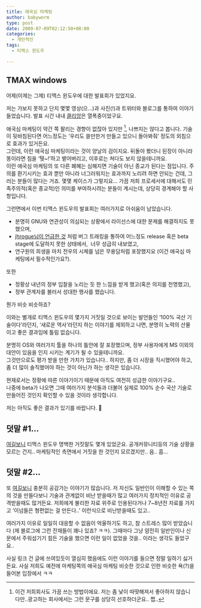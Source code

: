 ```yaml
---
title: 애국심 마케팅
author: babyworm
type: post
date: 2009-07-09T02:12:50+00:00
categories:
  - 개인적인
tags:
  - 티맥스 윈도우

---
```


## TMAX windows
어제(이제는 그제) 티맥스 윈도우에 대한 발표회가 있었지요.

저는 가보지 못하고 단지 몇몇 영상(으…)과 사진(!)과 트위터와 블로그를 통하여 이야기 들었습니다. 발표 시간 내내 <a href="http://clien.career.co.kr/" target="_blank">클리앙</a>은 열폭중이었구요.

애국심 마케팅이 약간 쪽 팔리는 경향이 없잖아 있지만 [^1], 나쁘지는 않다고 봅니다. 기술이 뒷바침된다면 어느정도는 ‘우리도 쓸만한거 만들고 있으니 돌아봐줘’ 정도의 외침으로 효과가 있거든요.
<br>
그런데, 이런 애국심 마케팅이라는 것이 양날의 검이지요. 뒤돌아 봤더니 된장이 아니라 똥이라면 침을 ‘퉷~!’하고 뱉어버리고, 이후로는 쳐다도 보지 않을테니까요.
<br>
이런 애국심 마케팅의 또 다른 폐혜는 심해지면 기술이 아닌 종교가 된다는 점입니다. 주의를 환기시키는 효과 뿐만 아니라 너그러워지는 효과까지 노리려 하면 안되는 건데, 그러는 분들이 많다는 거죠. 몇몇 케이스가 그렇지요… 가끔 저희 프로세서에 대해서도 민족주의적(혹은 종교적)인 의미를 부여하시려는 분들이 계시는데, 상당히 경계해야 할 사항입니다.

그런면에서 이번 티맥스 윈도우의 발표회는 여러가지로 아쉬움이 남았습니다.

- 분명히 GNU와 연관성이 의심되는 상황에서 라이선스에 대한 문제를 해결하지도 못했으며,
- <a href="http://jhrogue.blogspot.com/2009/07/b.html" target="_blank">jhrogue님이 언급한 것</a> 처럼 버그 트래킹을 통하여 어느정도 release 혹은 beta stage에 도달하지 못한 상태에서,  너무 성급히 내보였고,
- 연구원의 희생을 마치 전우의 시체를 넘은 무용담처럼 포장했지요 (이건 애국심 마케팅에서 필수적인가요?).

또한
- 정황상 내년의 정부 입찰을 노리는 듯 한 느낌을 받게 했고(혹은 의지를 천명했고),
- 정부 관계자를 불러서 성대한 행사를 했습니다.

뭔가 비슷 비슷하죠?

이와는 별개로 티맥스 윈도우의 몇가지 거짓일 것으로 보이는 발언들인 ‘100% 국산 기술이다’라던지, ‘새로운 역사’라던지 하는 이야기를 제외하고 나면, 분명히 노력의 산물이고 좋은 결과임에 틀림 없습니다.

분명히 OS와 여러가지 툴을 하나의 틀안에 잘 포장했으며, 정부 사용자에게 MS 이외의 대안이 있음을 인지 시키는 계기가 될 수 있을테니까요.
<br>
그것만으로도 평가 받을 만한 가치가 있습니다.. 하지만, 좀 더 시장을 직시했어야 하고, 좀 더 많이 솔직했어야 하는 것이 아닌가 하는 생각은 있습니다.

현재로서는 정황에 따른 이야기이기 때문에 아직도 여전히 성급한 이야기구요..
<br>
나중에 beta가 나오면 그때 여러가지 분석들과 더불어 실제로 100% 순수 국산 기술로 만들어진 것인지 확인할 수 있을 것이라 생각합니다.

저는 아직도 좋은 결과가 있기를 바랍니다. 🙂

## 덧말 #1…

<a href="http://itviewpoint.com/124959" target="_blank">여길보니</a> 티맥스 윈도우 명백한 거짓말도 몇개 있었군요. 공개커뮤니티등의 기술 상황을 모르는 건지.. 마케팅적인 측면에서 거짓을 한 것인지 모르겠지만.. 음.. 흠…

## 덧말 #2…

또 <a href="http://www.hoogle.kr/1354" target="_blank">여길보니</a> 충분히 공감가는 이야기가 많습니다. 저 자신도 일반인이 이해할 수 있는 쪽의 것을 만들다보니 기술과 관계없이 비난 받을때가 많고 여러가지 정치적인 이유로 공격받을때도 많거든요. 저희에게 불리한 자료 위주로 인용된다거나 7~8년전 자료를 가지고 ‘이넘들은 형편없는 걸 만든다..’ 이런식으로 비난받을때도 있고..

여러가지 이유로 일일히 대응할 수 없음이 억울하기도 하고, 참 스트레스 많이 받았습니다 (제 블로그에 그런 잔재들이 꽤나 있죠? ㅋㅋ). 그때마다 그냥 얌전히 일반인이나 신문에서 주워섬기기 힘든 기술을 했으면 이런 일이 없었을 것을.. 이라는 생각도 들었구요..

사실 링크 건 글에 쓰여있듯이 열심히 했음에도 이런 이야기를 들으면 정말 일하기 싫거든요. 사실 저희도 예전에 마케팅쪽의 애국심 마케팅 비슷한 것으로 인한 비슷한 욕(?)을 들어본 입장에서 ㅋㅋ


[^1]: 이건 저희회사도 가끔 쓰는 방법이에요. 저는 좀 낯이 따땃해져서 좋아하지 않습니다만..광고하는 회사에서는 그런 문구를 상당히 선호하더군요.. 쩝..
